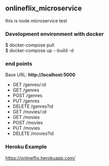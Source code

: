 ## onlineflix_microservice
this is node microservice test

### Development environment with docker
$ docker-compose pull  
$ docker-compose up --build -d

### end points
Base URL: **http://localhost:5000**
- GET /genres/:id
- GET /genres
- POST /genres
- PUT /genres
- DELETE /genres?id
- GET /movies/:id
- GET /movies
- POST /movies
- PUT /movies
- DELETE /movies?id

### Heroku Example
https://onlineflix.herokuapp.com/





